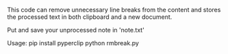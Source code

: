 This code can remove unnecessary line breaks from the content and stores the processed text in both clipboard and a new document.

Put and save your unprocessed note in 'note.txt'

Usage:
pip install pyperclip
python rmbreak.py
